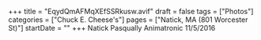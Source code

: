 +++
title = "EqydQmAFMqXEfSSRkusw.avif"
draft = false
tags = ["Photos"]
categories = ["Chuck E. Cheese's"]
pages = ["Natick, MA (801 Worcester St)"]
startDate = ""
+++
Natick Pasqually Animatronic 11/5/2016

